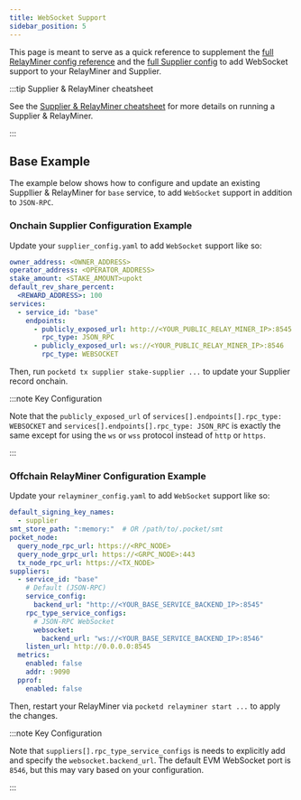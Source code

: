 ```yaml
---
title: WebSocket Support
sidebar_position: 5
---
```


This page is meant to serve as a quick reference to supplement the [full RelayMiner config reference](./4_relayminer_config.md)
and the [full Supplier config](./3_supplier_staking_config.md) to add WebSocket support to your RelayMiner and Supplier.

:::tip Supplier & RelayMiner cheatsheet

See the [Supplier & RelayMiner cheatsheet](../1_cheat_sheets/4_supplier_cheatsheet.md) for more details on running a Supplier & RelayMiner.

:::

## Base Example

The example below shows how to configure and update an existing Suppllier & RelayMiner for `base` service,
to add `WebSocket` support in addition to `JSON-RPC`.

### Onchain Supplier Configuration Example

Update your `supplier_config.yaml` to add `WebSocket` support like so:

```yaml
owner_address: <OWNER_ADDRESS>
operator_address: <OPERATOR_ADDRESS>
stake_amount: <STAKE_AMOUNT>upokt
default_rev_share_percent:
  <REWARD_ADDRESS>: 100
services:
  - service_id: "base"
    endpoints:
      - publicly_exposed_url: http://<YOUR_PUBLIC_RELAY_MINER_IP>:8545
        rpc_type: JSON_RPC
      - publicly_exposed_url: ws://<YOUR_PUBLIC_RELAY_MINER_IP>:8546
        rpc_type: WEBSOCKET
```

Then, run `pocketd tx supplier stake-supplier ...` to update your Supplier record onchain.

:::note Key Configuration

Note that the `publicly_exposed_url` of `services[].endpoints[].rpc_type: WEBSOCKET` and `services[].endpoints[].rpc_type: JSON_RPC` is exactly the same except for using the `ws` or `wss` protocol instead of `http` or `https`.

:::

### Offchain RelayMiner Configuration Example

Update your `relayminer_config.yaml` to add `WebSocket` support like so:

```yaml
default_signing_key_names:
  - supplier
smt_store_path: ":memory:"  # OR /path/to/.pocket/smt
pocket_node:
  query_node_rpc_url: https://<RPC_NODE>
  query_node_grpc_url: https://<GRPC_NODE>:443
  tx_node_rpc_url: https://<TX_NODE>
suppliers:
  - service_id: "base"
    # Default (JSON-RPC)
    service_config:
      backend_url: "http://<YOUR_BASE_SERVICE_BACKEND_IP>:8545"
    rpc_type_service_configs:
      # JSON-RPC WebSocket
      websocket:
        backend_url: "ws://<YOUR_BASE_SERVICE_BACKEND_IP>:8546"
    listen_url: http://0.0.0.0:8545
  metrics:
    enabled: false
    addr: :9090
  pprof:
    enabled: false
```

Then, restart your RelayMiner via `pocketd relayminer start ...` to apply the changes.

:::note Key Configuration

Note that `suppliers[].rpc_type_service_configs` is needs to explicitly add and specify the `websocket.backend_url`.
The default EVM WebSocket port is `8546`, but this may vary based on your configuration.

:::
